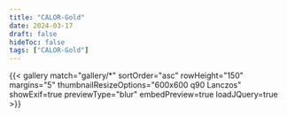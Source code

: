 ```yaml
---
title: "CALOR-Gold"
date: 2024-03-17
draft: false
hideToc: false
tags: ["CALOR-Gold"]
---
```


{{< gallery match="gallery/*" sortOrder="asc" rowHeight="150" margins="5" thumbnailResizeOptions="600x600 q90 Lanczos" showExif=true previewType="blur" embedPreview=true loadJQuery=true >}}
